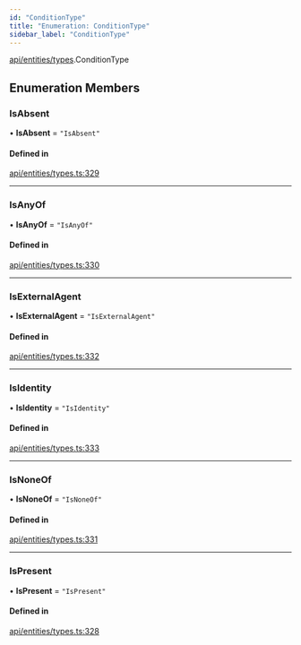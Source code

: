 ```yaml
---
id: "ConditionType"
title: "Enumeration: ConditionType"
sidebar_label: "ConditionType"
---
```


[api/entities/types](../../../../../modules/API/Entities/Types/Types.md).ConditionType

## Enumeration Members

### IsAbsent

• **IsAbsent** = ``"IsAbsent"``

#### Defined in

[api/entities/types.ts:329](https://github.com/PolymeshAssociation/polymesh-sdk/blob/c8da9dfce/src/api/entities/types.ts#L329)

___

### IsAnyOf

• **IsAnyOf** = ``"IsAnyOf"``

#### Defined in

[api/entities/types.ts:330](https://github.com/PolymeshAssociation/polymesh-sdk/blob/c8da9dfce/src/api/entities/types.ts#L330)

___

### IsExternalAgent

• **IsExternalAgent** = ``"IsExternalAgent"``

#### Defined in

[api/entities/types.ts:332](https://github.com/PolymeshAssociation/polymesh-sdk/blob/c8da9dfce/src/api/entities/types.ts#L332)

___

### IsIdentity

• **IsIdentity** = ``"IsIdentity"``

#### Defined in

[api/entities/types.ts:333](https://github.com/PolymeshAssociation/polymesh-sdk/blob/c8da9dfce/src/api/entities/types.ts#L333)

___

### IsNoneOf

• **IsNoneOf** = ``"IsNoneOf"``

#### Defined in

[api/entities/types.ts:331](https://github.com/PolymeshAssociation/polymesh-sdk/blob/c8da9dfce/src/api/entities/types.ts#L331)

___

### IsPresent

• **IsPresent** = ``"IsPresent"``

#### Defined in

[api/entities/types.ts:328](https://github.com/PolymeshAssociation/polymesh-sdk/blob/c8da9dfce/src/api/entities/types.ts#L328)
